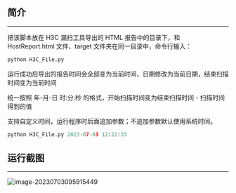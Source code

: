 ## 简介

---

把该脚本放在 H3C 漏扫工具导出的 HTML 报告中的目录下，和 HostReport.html 文件、target 文件夹在同一目录中，命令行输入：

```python
python H3C_File.py
```

运行成功后导出的报告时间会全部变为当前时间，日期修改为当前日期，结束扫描时间变为当前时间

统一按照 年-月-日 时:分:秒 的格式，开始扫描时间变为结束扫描时间 - 扫描时间 得到的值

支持自定义时间，运行程序时后面追加参数；不追加参数默认使用系统时间。

```python
python H3C_File.py 2023-07-03 12:22:33
```

## 运行截图

----

![image-20230703095915449](E:\03-GitHub\tools\img\image-20230703095915449.png)